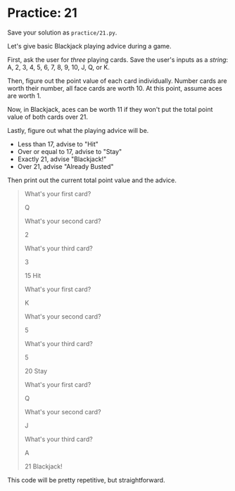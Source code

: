 # Practice: 21

Save your solution as `practice/21.py`.

Let's give basic Blackjack playing advice during a game.

First, ask the user for _three_ playing cards.
Save the user's inputs as a _string_: A, 2, 3, 4, 5, 6, 7, 8, 9, 10, J, Q, or K.

Then, figure out the point value of each card individually.
Number cards are worth their number, all face cards are worth 10.
At this point, assume aces are worth 1.

Now, in Blackjack, aces can be worth 11 if they won't put the total point value of both cards over 21.

Lastly, figure out what the playing advice will be.

* Less than 17, advise to "Hit"
* Over or equal to 17, advise to "Stay"
* Exactly 21, advise "Blackjack!"
* Over 21, advise "Already Busted"

Then print out the current total point value and the advice.

> What's your first card?
>
> Q
>
> What's your second card?
>
> 2
>
> What's your third card?
>
> 3
>
> 15 Hit
>
> What's your first card?
>
> K
>
> What's your second card?
>
> 5
>
> What's your third card?
>
> 5
>
> 20 Stay
>
> What's your first card?
>
> Q
>
> What's your second card?
>
> J
>
> What's your third card?
>
> A
>
> 21 Blackjack!

This code will be pretty repetitive, but straightforward.
